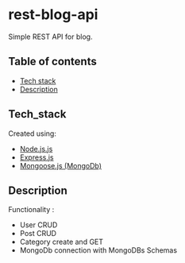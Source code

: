 # rest-blog-api 

Simple REST API for blog.

## Table of contents

* [Tech stack](#Tech_stack)
* [Description](#Description)

## Tech_stack

Created using:

* [Node.js.js](https://nodejs.org/en/)
* [Express.js](https://expressjs.com/)
* [Mongoose.js (MongoDb)](https://mongoosejs.com/)

## Description

Functionality :

- User CRUD
- Post CRUD
- Category create and GET
- MongoDb connection with MongoDBs Schemas 
